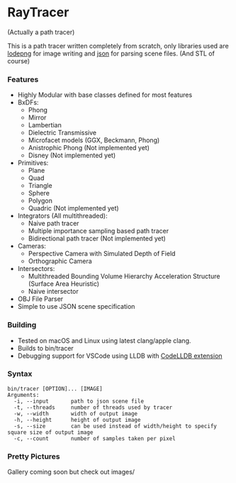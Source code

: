 # RayTracer
(Actually a path tracer)

This is a path tracer written completely from scratch, only libraries used are [lodepng](https://github.com/lvandeve/lodepng) for image writing and [json](https://github.com/nlohmann/json) for parsing scene files. (And STL of course)

### Features
- Highly Modular with base classes defined for most features
- BxDFs:
  - Phong
  - Mirror
  - Lambertian
  - Dielectric Transmissive
  - Microfacet models (GGX, Beckmann, Phong)
  - Anistrophic Phong (Not implemented yet)
  - Disney (Not implemented yet)
- Primitives:
  - Plane
  - Quad
  - Triangle
  - Sphere
  - Polygon
  - Quadric (Not implemented yet)
- Integrators (All multithreaded):
  - Naive path tracer
  - Multiple importance sampling based path tracer
  - Bidirectional path tracer (Not implemented yet)
- Cameras:
  - Perspective Camera with Simulated Depth of Field
  - Orthographic Camera
- Intersectors:
  - Multithreaded Bounding Volume Hierarchy Acceleration Structure (Surface Area Heuristic)
  - Naive intersector
- OBJ File Parser
- Simple to use JSON scene specification

### Building
- Tested on macOS and Linux using latest clang/apple clang.
- Builds to bin/tracer
- Debugging support for VSCode using LLDB with [CodeLLDB extension](https://marketplace.visualstudio.com/items?itemName=vadimcn.vscode-lldb)

### Syntax
```
bin/tracer [OPTION]... [IMAGE]
Arguments:
  -i, --input       path to json scene file
  -t, --threads     number of threads used by tracer
  -w, --width       width of output image
  -h, --height      height of output image
  -s, --size        can be used instead of width/height to specify square size of output image
  -c, --count       number of samples taken per pixel
```
### Pretty Pictures
Gallery coming soon but check out images/
